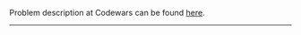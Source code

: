 Problem description at Codewars can be found
[here](https://www.codewars.com/kata/50654ddff44f800200000007/train/python).

-------------


